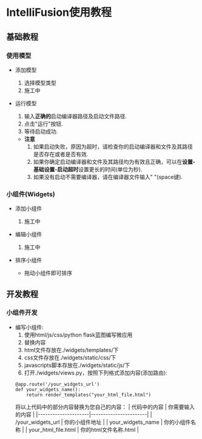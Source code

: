 # IntelliFusion使用教程

## 基础教程
### 使用模型
- 添加模型
  1. 选择模型类型
  2. 施工中

- 运行模型
  1. 输入**正确的**启动编译器路径及启动文件路径.
  2. 点击"运行"按钮.
  3. 等待启动成功.
  - **注意**
    1. 如果启动失败，原因为超时，请检查你的启动编译器和文件及其路径是否存在或者是否有效.
    2. 如果你确定启动编译器和文件及其路径均为有效且正确，可以在**设置-基础设置-启动超时**设置更长的时间(单位为秒).
    3. 如果没有启动不需要编译器，请在编译器文件输入" "(space键).

### 小组件(Widgets)
- 添加小组件
  1. 施工中

- 编辑小组件
  1. 施工中

- 排序小组件
  - 拖动小组件即可排序

## 开发教程

### 小组件开发
- 编写小组件:
  1. 使用html/js/css/python flask蓝图编写微应用
  2. 替换内容
    1. html文件存放在./widgets/templates/下
    2. css文件存放在./widgets/static/css/下
    3. javascripts脚本存放在./widgets/static/js/下
    4. 打开./widgets/views.py，按照下列格式添加内容(添加路由):
    ```
    @app.route('/your_widgets_url')
    def your_widgets_name():
        return render_templates("your_html_file.html")
    ```
    将以上代码中的部分内容替换为您自己的内容：
    | 代码中的内容        | 你需要输入的内容      |
    |---------------------|-----------------------|
    | /your_widgets_url   | 你的小组件地址        |
    | your_widgets_name   | 你的小组件名称        |
    | your_html_file.html | 你的html文件名称.html |

